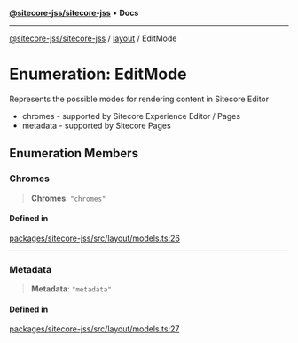 [**@sitecore-jss/sitecore-jss**](../../README.md) • **Docs**

***

[@sitecore-jss/sitecore-jss](../../README.md) / [layout](../README.md) / EditMode

# Enumeration: EditMode

Represents the possible modes for rendering content in Sitecore Editor
- chromes - supported by Sitecore Experience Editor / Pages
- metadata - supported by Sitecore Pages

## Enumeration Members

### Chromes

> **Chromes**: `"chromes"`

#### Defined in

[packages/sitecore-jss/src/layout/models.ts:26](https://github.com/Sitecore/jss/blob/b4728bd62f468f88cc20c503d593996b480fad47/packages/sitecore-jss/src/layout/models.ts#L26)

***

### Metadata

> **Metadata**: `"metadata"`

#### Defined in

[packages/sitecore-jss/src/layout/models.ts:27](https://github.com/Sitecore/jss/blob/b4728bd62f468f88cc20c503d593996b480fad47/packages/sitecore-jss/src/layout/models.ts#L27)

